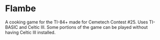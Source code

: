 # Flambe
A cooking game for the TI-84+ made for Cemetech Contest #25.  Uses TI-BASIC and Celtic III. Some portions of the game can be played without having Celtic III installed.
